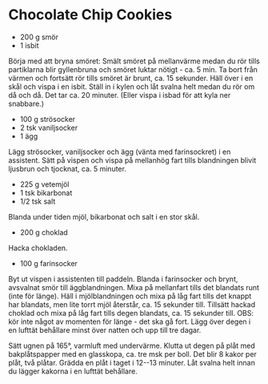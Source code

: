 # Chocolate Chip Cookies

-   200 g smör
-   1 isbit

Börja med att bryna smöret: Smält smöret på mellanvärme medan du rör
tills partiklarna blir gyllenbruna och smöret luktar nötigt - ca. 5 min.
Ta bort från värmen och fortsätt rör tills smöret är brunt, ca. 15
sekunder. Häll över i en skål och vispa i en isbit. Ställ in i kylen och
låt svalna helt medan du rör om då och då. Det tar ca. 20 minuter.
(Eller vispa i isbad för att kyla ner snabbare.)

-   100 g strösocker
-   2 tsk vaniljsocker
-   1 ägg

Lägg strösocker, vaniljsocker och ägg (vänta med farinsockret) i en
assistent. Sätt på vispen och vispa på mellanhög fart tills blandningen
blivit ljusbrun och tjocknat, ca. 5 minuter.

-   225 g vetemjöl
-   1 tsk bikarbonat
-   1/2 tsk salt

Blanda under tiden mjöl, bikarbonat och salt i en stor skål.

-   200 g choklad

Hacka chokladen.

-   100 g farinsocker

Byt ut vispen i assistenten till paddeln. Blanda i farinsocker och
brynt, avsvalnat smör till äggblandningen. Mixa på mellanfart tills det
blandats runt (inte för länge). Häll i mjölblandningen och mixa på låg
fart tills det knappt har blandats, men lite torrt mjöl återstår, ca. 15
sekunder till. Tillsätt hackad choklad och mixa på låg fart tills degen
blandats, ca. 15 sekunder till. OBS: kör inte något av momenten för
länge - det ska gå fort. Lägg över degen i en lufttät behållare minst
över natten och upp till tre dagar.

Sätt ugnen på 165°, varmluft med undervärme. Klutta ut degen på
plåt med bakplåtspapper med en glasskopa, ca. tre msk per boll. Det blir
8 kakor per plåt, två plåtar. Grädda en plåt i taget i 12--13 minuter.
Låt svalna helt innan du lägger kakorna i en lufttät behållare.
